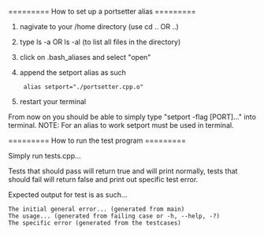 ========= How to set up a portsetter alias =========

1. nagivate to your /home directory (use cd .. OR ..)
2. type ls -a OR ls -al (to list all files in the directory)
3. click on .bash_aliases and select "open"
4. append the setport alias as such
        
        alias setport="./portsetter.cpp.o"
5. restart your terminal

From now on you should be able to simply type "setport -flag [PORT]..." into terminal.
NOTE: For an alias to work setport must be used in terminal.



========= How to run the test program =========

Simply run tests.cpp... 

Tests that should pass will return true and will print normally,
tests that should fail will return false and print out specific test error.

Expected output for test is as such...

    The initial general error... (generated from main)
    The usage... (generated from failing case or -h, --help, -?)
    The specific error (generated from the testcases)

